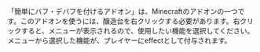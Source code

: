 「簡単にバフ・デバフを付けるアドオン」は、Minecraftのアドオンの一つです。このアドオンを使うには、醸造台を右クリックする必要があります。右クリックすると、メニューが表示されるので、使用したい機能を選択してください。メニューから選択した機能が、プレイヤーにeffectとして付与されます。
